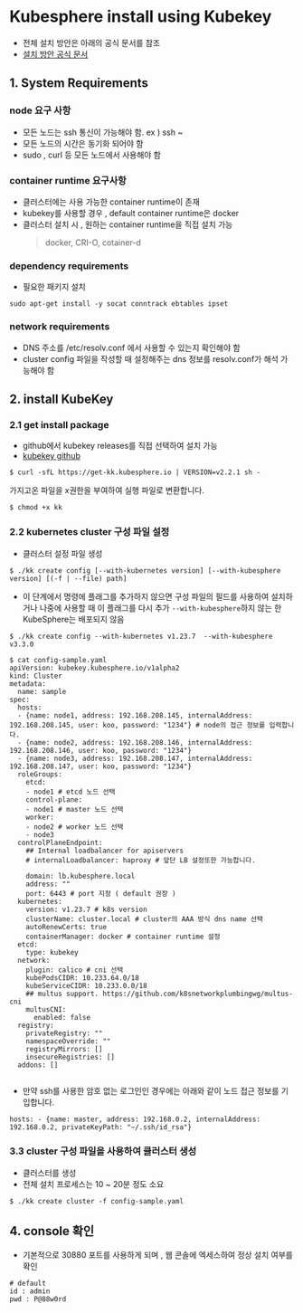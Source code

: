 # Kubesphere install using Kubekey

-   전체 설치 방안은 아래의 공식 문서를 참조
-  [설치 방안 공식 문서](https://kubesphere.io/docs/v3.3/installing-on-linux/introduction/multioverview/)

## 1. System Requirements

###  node 요구 사항

-   모든 노드는 ssh 통신이 가능해야 함. ex ) ssh ~
-   모든 노드의 시간은 동기화 되어야 함
-   sudo , curl 등 모든 노드에서 사용해야 함

### container runtime 요구사항

-   클러스터에는 사용 가능한 container runtime이 존재
-   kubekey를 사용할 경우 , default container runtime은 docker
-   클러스터 설치 시 , 원하는 container runtime을 직접 설치 가능
     > docker, CRI-O, cotainer-d


### dependency requirements
- 필요한 패키지 설치
```
sudo apt-get install -y socat conntrack ebtables ipset
```

### network requirements

-   DNS 주소를 /etc/resolv.conf 에서 사용할 수 있는지 확인해야 함
-   cluster config 파일을 작성할 때 설정해주는 dns 정보를 resolv.conf가 해석 가능해야 함

## 2. install KubeKey

### 2.1 get install package

-   github에서 kubekey releases를 직접 선택하여 설치 가능 
-  [kubekey github](https://github.com/kubesphere/kubekey/releases)

```
$ curl -sfL https://get-kk.kubesphere.io | VERSION=v2.2.1 sh -
```

가지고온 파일을 x권한을 부여하여 실행 파일로 변환합니다.
```
$ chmod +x kk
```

### 2.2 kubernetes cluster 구성 파일 설정

-   클러스터 설정 파일 생성
```
$ ./kk create config [--with-kubernetes version] [--with-kubesphere version] [(-f | --file) path]

```

-   이 단계에서 명령에 플래그를 추가하지 않으면 구성 파일의 필드를 사용하여 설치하거나 나중에 사용할 때 이 플래그를 다시 추가  `--with-kubesphere`하지 않는 한 KubeSphere는 배포되지 않음
```
$ ./kk create config --with-kubernetes v1.23.7  --with-kubesphere v3.3.0
```

```
$ cat config-sample.yaml
apiVersion: kubekey.kubesphere.io/v1alpha2
kind: Cluster
metadata:
  name: sample
spec:
  hosts:
  - {name: node1, address: 192.168.208.145, internalAddress: 192.168.208.145, user: koo, password: "1234"} # node의 접근 정보를 입력합니다. 
  - {name: node2, address: 192.168.208.146, internalAddress: 192.168.208.146, user: koo, password: "1234"}
  - {name: node3, address: 192.168.208.147, internalAddress: 192.168.208.147, user: koo, password: "1234"}
  roleGroups:
    etcd:
    - node1 # etcd 노드 선택
    control-plane:
    - node1 # master 노드 선택
    worker:
    - node2 # worker 노드 선택
    - node3
  controlPlaneEndpoint:
    ## Internal loadbalancer for apiservers
    # internalLoadbalancer: haproxy # 앞단 LB 설정또한 가능합니다.

    domain: lb.kubesphere.local
    address: ""
    port: 6443 # port 지정 ( default 권장 )
  kubernetes:
    version: v1.23.7 # k8s version
    clusterName: cluster.local # cluster의 AAA 방식 dns name 선택
    autoRenewCerts: true
    containerManager: docker # container runtime 설정
  etcd:
    type: kubekey
  network: 
    plugin: calico # cni 선택
    kubePodsCIDR: 10.233.64.0/18
    kubeServiceCIDR: 10.233.0.0/18
    ## multus support. https://github.com/k8snetworkplumbingwg/multus-cni
    multusCNI:
      enabled: false
  registry:
    privateRegistry: ""
    namespaceOverride: ""
    registryMirrors: []
    insecureRegistries: []
  addons: []


```

-   만약 ssh를 사용한 암호 없는 로그인인 경우에는 아래와 같이 노드 접근 정보를 기입합니다.

```
hosts: - {name: master, address: 192.168.0.2, internalAddress: 192.168.0.2, privateKeyPath: "~/.ssh/id_rsa"}

```


### 3.3 cluster 구성 파일을 사용하여 클러스터 생성
-   클러스터를 생성
-   전체 설치 프로세스는 10 ~ 20분 정도 소요
```
$ ./kk create cluster -f config-sample.yaml

```

## 4. console 확인

-   기본적으로 30880 포트를 사용하게 되며 , 웹 콘솔에 엑세스하여 정상 설치 여부를 확인

```
# default
id : admin
pwd : P@88w0rd
```
